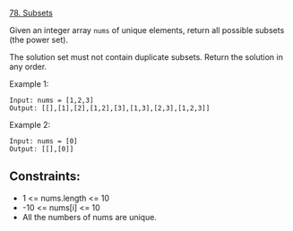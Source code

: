 [78. Subsets](https://leetcode.com/problems/subsets/)

Given an integer array `nums` of unique elements, return all
possible subsets (the power set).

The solution set must not contain duplicate subsets.
Return the solution in any order.

Example 1:
```
Input: nums = [1,2,3]
Output: [[],[1],[2],[1,2],[3],[1,3],[2,3],[1,2,3]]
```

Example 2:
```
Input: nums = [0]
Output: [[],[0]]
```

Constraints:
------------
 - 1 <= nums.length <= 10
 - -10 <= nums[i] <= 10
 - All the numbers of nums are unique.

